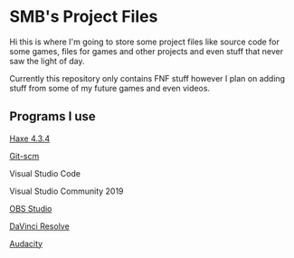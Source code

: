 # SMB's Project Files
Hi this is where I'm going to store some project files like source code for some games, files for games and other projects and even stuff that never saw the light of day.

Currently this repository only contains FNF stuff however I plan on adding stuff from some of my future games and even videos.

## Programs I use

[Haxe 4.3.4](https://haxe.org/download/version/4.3.4/)

[Git-scm](https://git-scm.com/downloads)

Visual Studio Code

Visual Studio Community 2019

[OBS Studio](https://obsproject.com/)

[DaVinci Resolve](https://www.blackmagicdesign.com/products/davinciresolve)

[Audacity](https://www.audacityteam.org/)